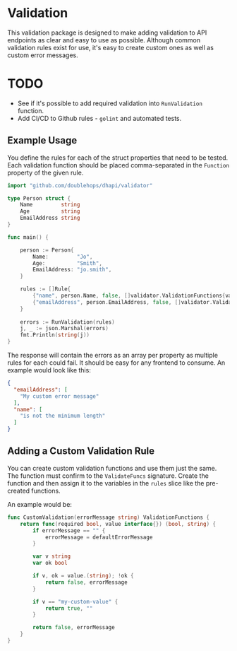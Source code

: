 # Validation

This validation package is designed to make adding validation to API endpoints as clear and
easy to use as possible. Although common validation rules exist for use, it's easy to create
custom ones as well as custom error messages.

# TODO
- See if it's possible to add required validation into `RunValidation` function.
- Add CI/CD to Github rules - `golint` and automated tests.

## Example Usage

You define the rules for each of the struct properties that need to be tested. Each
validation function should be placed comma-separated in the `Function` property of the
given rule.

```go
import "github.com/doublehops/dhapi/validator"

type Person struct {
    Name         string
    Age          string
    EmailAddress string
}

func main() {

    person := Person{
        Name:         "Jo",
        Age:          "Smith",
        EmailAddress: "jo.smith",
    }

    rules := []Rule{
        {"name", person.Name, false, []validator.ValidationFunctions{validator.MinLength(13, "")}},
        {"emailAddress", person.EmailAddress, false, []validator.ValidationFunctions{validator.EmailAddress("My custom error message")}},
    }
    
    errors := RunValidation(rules)
    j, _ := json.Marshal(errors)
    fmt.Println(string(j))
}
```

The response will contain the errors as an array per property as multiple rules for
each could fail. It should be easy for any frontend to consume. An example would look like this:
```json
{
  "emailAddress": [
    "My custom error message"
  ],
  "name": [
    "is not the minimum length"
  ]
}
```

## Adding a Custom Validation Rule

You can create custom validation functions and use them just the same. The function
must confirm to the `ValidateFuncs` signature. Create the function and then assign
it to the variables in the `rules` slice like the pre-created functions.

An example would be:
```go
func CustomValidation(errorMessage string) ValidationFunctions {
	return func(required bool, value interface{}) (bool, string) {
		if errorMessage == "" {
			errorMessage = defaultErrorMessage
		}

		var v string
		var ok bool

		if v, ok = value.(string); !ok {
			return false, errorMessage
		}

		if v == "my-custom-value" {
			return true, ""
		}

		return false, errorMessage
	}
}
```